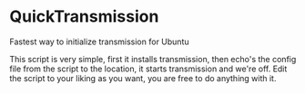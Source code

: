 # QuickTransmission
Fastest way to initialize transmission for Ubuntu

This script is very simple, first it installs transmission, then echo's the config file from the script to the location, it starts transmission and we're off.
Edit the script to your liking as you want, you are free to do anything with it.
